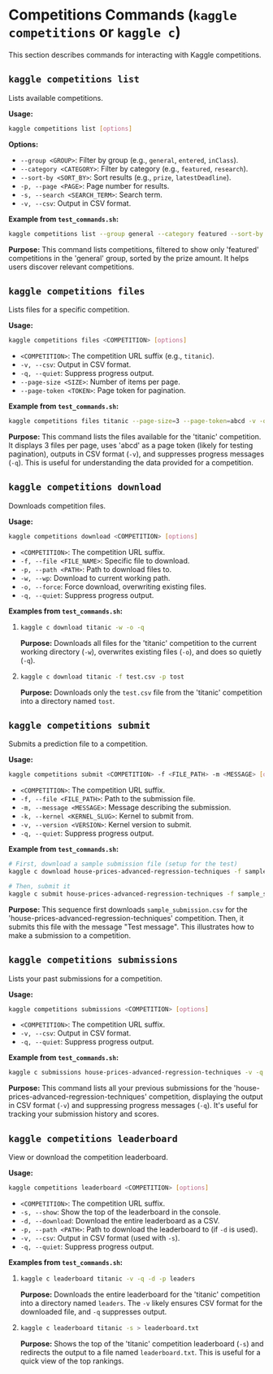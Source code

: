 # Competitions Commands (`kaggle competitions` or `kaggle c`)

This section describes commands for interacting with Kaggle competitions.

## `kaggle competitions list`

Lists available competitions.

**Usage:**

```bash
kaggle competitions list [options]
```

**Options:**

*   `--group <GROUP>`: Filter by group (e.g., `general`, `entered`, `inClass`).
*   `--category <CATEGORY>`: Filter by category (e.g., `featured`, `research`).
*   `--sort-by <SORT_BY>`: Sort results (e.g., `prize`, `latestDeadline`).
*   `-p, --page <PAGE>`: Page number for results.
*   `-s, --search <SEARCH_TERM>`: Search term.
*   `-v, --csv`: Output in CSV format.

**Example from `test_commands.sh`:**

```bash
kaggle competitions list --group general --category featured --sort-by prize
```

**Purpose:** This command lists competitions, filtered to show only 'featured' competitions in the 'general' group, sorted by the prize amount. It helps users discover relevant competitions.

## `kaggle competitions files`

Lists files for a specific competition.

**Usage:**

```bash
kaggle competitions files <COMPETITION> [options]
```

*   `<COMPETITION>`: The competition URL suffix (e.g., `titanic`).
*   `-v, --csv`: Output in CSV format.
*   `-q, --quiet`: Suppress progress output.
*   `--page-size <SIZE>`: Number of items per page.
*   `--page-token <TOKEN>`: Page token for pagination.

**Example from `test_commands.sh`:**

```bash
kaggle competitions files titanic --page-size=3 --page-token=abcd -v -q
```

**Purpose:** This command lists the files available for the 'titanic' competition. It displays 3 files per page, uses 'abcd' as a page token (likely for testing pagination), outputs in CSV format (`-v`), and suppresses progress messages (`-q`). This is useful for understanding the data provided for a competition.

## `kaggle competitions download`

Downloads competition files.

**Usage:**

```bash
kaggle competitions download <COMPETITION> [options]
```

*   `<COMPETITION>`: The competition URL suffix.
*   `-f, --file <FILE_NAME>`: Specific file to download.
*   `-p, --path <PATH>`: Path to download files to.
*   `-w, --wp`: Download to current working path.
*   `-o, --force`: Force download, overwriting existing files.
*   `-q, --quiet`: Suppress progress output.

**Examples from `test_commands.sh`:**

1.  ```bash
    kaggle c download titanic -w -o -q
    ```
    **Purpose:** Downloads all files for the 'titanic' competition to the current working directory (`-w`), overwrites existing files (`-o`), and does so quietly (`-q`).

2.  ```bash
    kaggle c download titanic -f test.csv -p tost
    ```
    **Purpose:** Downloads only the `test.csv` file from the 'titanic' competition into a directory named `tost`.

## `kaggle competitions submit`

Submits a prediction file to a competition.

**Usage:**

```bash
kaggle competitions submit <COMPETITION> -f <FILE_PATH> -m <MESSAGE> [options]
```

*   `<COMPETITION>`: The competition URL suffix.
*   `-f, --file <FILE_PATH>`: Path to the submission file.
*   `-m, --message <MESSAGE>`: Message describing the submission.
*   `-k, --kernel <KERNEL_SLUG>`: Kernel to submit from.
*   `-v, --version <VERSION>`: Kernel version to submit.
*   `-q, --quiet`: Suppress progress output.

**Example from `test_commands.sh`:**

```bash
# First, download a sample submission file (setup for the test)
kaggle c download house-prices-advanced-regression-techniques -f sample_submission.csv

# Then, submit it
kaggle c submit house-prices-advanced-regression-techniques -f sample_submission.csv -m "Test message"
```

**Purpose:** This sequence first downloads `sample_submission.csv` for the 'house-prices-advanced-regression-techniques' competition. Then, it submits this file with the message "Test message". This illustrates how to make a submission to a competition.

## `kaggle competitions submissions`

Lists your past submissions for a competition.

**Usage:**

```bash
kaggle competitions submissions <COMPETITION> [options]
```

*   `<COMPETITION>`: The competition URL suffix.
*   `-v, --csv`: Output in CSV format.
*   `-q, --quiet`: Suppress progress output.

**Example from `test_commands.sh`:**

```bash
kaggle c submissions house-prices-advanced-regression-techniques -v -q
```

**Purpose:** This command lists all your previous submissions for the 'house-prices-advanced-regression-techniques' competition, displaying the output in CSV format (`-v`) and suppressing progress messages (`-q`). It's useful for tracking your submission history and scores.

## `kaggle competitions leaderboard`

View or download the competition leaderboard.

**Usage:**

```bash
kaggle competitions leaderboard <COMPETITION> [options]
```

*   `<COMPETITION>`: The competition URL suffix.
*   `-s, --show`: Show the top of the leaderboard in the console.
*   `-d, --download`: Download the entire leaderboard as a CSV.
*   `-p, --path <PATH>`: Path to download the leaderboard to (if `-d` is used).
*   `-v, --csv`: Output in CSV format (used with `-s`).
*   `-q, --quiet`: Suppress progress output.

**Examples from `test_commands.sh`:**

1.  ```bash
    kaggle c leaderboard titanic -v -q -d -p leaders
    ```
    **Purpose:** Downloads the entire leaderboard for the 'titanic' competition into a directory named `leaders`. The `-v` likely ensures CSV format for the downloaded file, and `-q` suppresses output.

2.  ```bash
    kaggle c leaderboard titanic -s > leaderboard.txt
    ```
    **Purpose:** Shows the top of the 'titanic' competition leaderboard (`-s`) and redirects the output to a file named `leaderboard.txt`. This is useful for a quick view of the top rankings.

